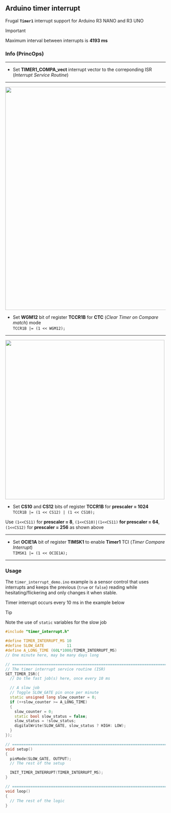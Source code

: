 ## Arduino timer interrupt
Frugal **`Timer1`** interrupt support for Arduino R3 NANO and R3 UNO
> [!IMPORTANT]  
> Maximum interval between interrupts is **4193 ms**
### Info (PrincOps)
_____  
- Set **TIMER1_COMPA_vect** interrupt vector to the correponding ISR (_Interrupt Service Routine_)  
_____  
<image src=https://github.com/user-attachments/assets/531d7271-4a0e-44a3-8a1c-a4127b014768 width = 700/>
  
- Set **WGM12** bit of register **TCCR1B** for **CTC** (_Clear Timer on Compare match_) mode  
`TCCR1B |= (1 << WGM12);`  
_____  
<image src=https://github.com/user-attachments/assets/de0afe79-e7f8-433c-9c8c-170302f76575 width = 500/>  
  
- Set **CS10** and **CS12** bits of register **TCCR1B** for **prescaler = 1024**  
`TCCR1B |= (1 << CS12) | (1 << CS10);`
   
Use `(1<<CS11)` for **prescaler = 8**, `(1<<CS10)|(1<<CS11)` **for prescaler = 64**, `(1<<CS12)` for **prescaler = 256** as shown above  
_____  
 - Set **OCIE1A** bit of register **TIMSK1** to enable **Timer1** TCI (_Timer Compare Interrupt_)  
 `TIMSK1 |= (1 << OCIE1A);`
_____  

### Usage
The `timer_interrupt_demo.ino` example is a sensor control that uses interrupts and keeps the previous (`true` or `false`) reading while hesitating/flickering and only changes it when stable.  

Timer interrupt occurs every 10 ms in the example below
> [!TIP]  
> Note the use of `static` variables for the slow job
```C++
#include "timer_interrupt.h"

#define TIMER_INTERRUPT_MS 10
#define SLOW_GATE          11
#define A_LONG_TIME (60L*1000/TIMER_INTERRUPT_MS)
// One minute here, may be many days long

// =============================================================================
// The timer interrupt service routine (ISR)
SET_TIMER_ISR({
  // Do the fast job(s) here, once every 10 ms

  // A slow job
  // Toggle SLOW_GATE pin once per minute
  static unsigned long slow_counter = 0;
  if (++slow_counter >= A_LONG_TIME)
  {
    slow_counter = 0;
    static bool slow_status = false;
    slow_status = !slow_status;
    digitalWrite(SLOW_GATE, slow_status ? HIGH: LOW);
  }
});

// =============================================================================
void setup()
{
  pinMode(SLOW_GATE, OUTPUT);
  // The rest of the setup

  INIT_TIMER_INTERRUPT(TIMER_INTERRUPT_MS);
}

// =============================================================================
void loop()
{
  // The rest of the logic     
}
